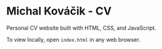 # Michal Kováčik - CV

Personal CV website built with HTML, CSS, and JavaScript.

To view locally, open `index.html` in any web browser.
